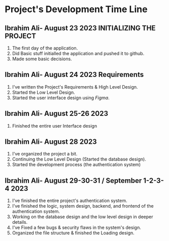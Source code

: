 # Project's Development Time Line

## Ibrahim Ali- August 23 2023 INITIALIZING THE PROJECT
1. The first day of the application.
2. Did Basic stuff initialled the application and pushed it to github.
3. Made some basic decisions.


## Ibrahim Ali- August 24 2023 Requirements
1. I've written the Project's Requirements & High Level Design.
2. Started the Low Level Design.
3. Started the user interface design using *Figma*.

## Ibrahim Ali- August 25-26 2023 
1. Finished the entire user Interface design

## Ibrahim Ali- August 28 2023 
1. I've organized the project a bit.
2. Continuing the Low Level Design (Started the database design).
3. Started the development process (the authentication system) 

## Ibrahim Ali- August 29-30-31 / September 1-2-3-4 2023 
1. I've finished the entire project's authentication system.
2. I've finished the logic, system design, backend, and frontend of the authentication system.
3. Working on the database design and the low level design in deeper details. 
4. I've Fixed a few bugs & security flaws in the system's design.  
5. Organized the file structure & finished the Loading design.  